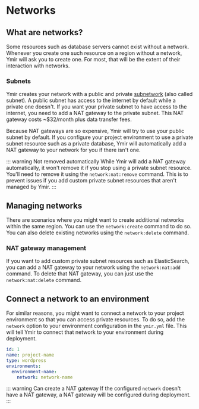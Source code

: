 # Networks

## What are networks?

Some resources such as database servers cannot exist without a network. Whenever you create one such resource on a region without a network, Ymir will ask you to create one. For most, that will be the extent of their interaction with networks.

### Subnets

Ymir creates your network with a public and private [subnetwork][1] (also called subnet). A public subnet has access to the internet by default while a private one doesn't. If you want your private subnet to have access to the internet, you need to add a NAT gateway to the private subnet. This NAT gateway costs ~$32/month plus data transfer fees.

Because NAT gateways are so expensive, Ymir will try to use your public subnet by default. If you configure your project environment to use a private subnet resource such as a private database, Ymir will automatically add a NAT gateway to your network for you if there isn't one.

::: warning Not removed automatically
While Ymir will add a NAT gateway automatically, it won't remove it if you stop using a private subnet resource. You'll need to remove it using the `network:nat:remove` command. This is to prevent issues if you add custom private subnet resources that aren't managed by Ymir.
:::

## Managing networks

There are scenarios where you might want to create additional networks within the same region. You can use the `network:create` command to do so. You can also delete existing networks using the `network:delete` command.

### NAT gateway management

If you want to add custom private subnet resources such as ElasticSearch, you can add a NAT gateway to your network using the `network:nat:add` command. To delete that NAT gateway, you can just use the `network:nat:delete` command.

## Connect a network to an environment

For similar reasons, you might want to connect a network to your project environment so that you can access private resources. To do so, add the `network` option to your environment configuration in the `ymir.yml` file. This will tell Ymir to connect that network to your environment during deployment.

```yml
id: 1
name: project-name
type: wordpress
environments:
  environment-name:
    network: network-name
```

::: warning Can create a NAT gateway
If the configured `network` doesn't have a NAT gateway, a NAT gateway will be configured during deployment.
:::

[1]: https://en.wikipedia.org/wiki/Subnetwork
